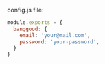 

config.js file:

```js
module.exports = {
  banggood: {
    email: 'your@mail.com',
    password: 'your-password',
  }
}
```
